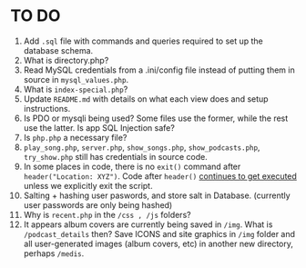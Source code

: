 # TO DO

1. Add ```.sql``` file with commands and queries required to set up the database schema. 
2. What is directory.php?
3. Read MySQL credentials from a .ini/config file instead of putting them in source in ```mysql_values.php```.
4. What is ```index-special.php```?
5. Update ```README.md``` with details on what each view does and setup instructions.
6. Is PDO or mysqli being used? Some files use the former, while the rest use the latter. Is app SQL Injection safe?
7. Is ```php.php``` a necessary file?
8. ```play_song.php```, ```server.php```, ```show_songs.php```, ```show_podcasts.php```, ```try_show.php``` still has credentials in source code. 
9. In some places in code, there is no ```exit()``` command after ```header("Location: XYZ")```. Code after ```header()``` [continues to get executed](https://stackoverflow.com/a/42514232) unless we explicitly exit the script.
10. Salting + hashing user paswords, and store salt in Database. (currently user passwords are only being hashed)
11. Why is ```recent.php``` in the ```/css , /js``` folders?
12. It appears album covers are currently being saved in ```/img```. What is ```/podcast_details``` then? Save ICONS and site graphics in ```/img``` folder and all user-generated images (album covers, etc) in another new directory, perhaps ```/medis```.



